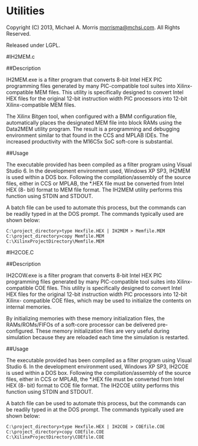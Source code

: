 Utilities
=======================

Copyright (C) 2013, Michael A. Morris <morrisma@mchsi.com>.
All Rights Reserved.

Released under LGPL.

#IH2MEM.c

##Description

IH2MEM.exe is a filter program that converts 8-bit Intel HEX PIC programming 
files generated by many PIC-compatible tool suites into Xilinx-compatible MEM 
files. This utility is specifically designed to convert Intel HEX files for the 
original 12-bit instruction width PIC processors into 12-bit Xilinx-compatible 
MEM files.

The Xilinx Bitgen tool, when configured with a BMM configuration file, 
automatically places the designated MEM file into block RAMs using the 
Data2MEM utility program. The result is a programming and debugging 
environment similar to that found in the CCS and MPLAB IDEs. The increased 
productivity with the M16C5x SoC soft-core is substantial.

##Usage

The executable provided has been compiled as a filter program using Visual 
Studio 6. In the development environment used, Windows XP SP3, IH2MEM is used 
within a DOS box. Following the compilation/assembly of the source files, 
either in CCS or MPLAB, the *.HEX file must be converted from Intel HEX (8-
bit) format to MEM file format. The IH2MEM utility performs this function 
using STDIN and STDOUT.

A batch file can be used to automate this process, but the commands can be 
readily typed in at the DOS prompt. The commands typically used are shown below:

    C:\project_directory>type Hexfile.HEX | IH2MEM > Memfile.MEM 
    C:\project_directory>copy Memfile.MEM C:\XilinxProjectDirectory\Memfile.MEM
    
#IH2COE.C

##Description

IH2COW.exe is a filter program that converts 8-bit Intel HEX PIC programming 
files generated by many PIC-compatible tool suites into Xilinx-compatible COE 
files. This utility is specifically designed to convert Intel HEX files for 
the original 12-bit instruction width PIC processors into 12-bit Xilinx-
compatible COE files, which may be used to initialize the contents on internal 
memories.

By initializing memories with these memory initialization files, the 
RAMs/ROMs/FIFOs of a soft-core processor can be delivered pre-configured. 
These memory initialization files are very useful during simulation because 
they are reloaded each time the simulation is restarted.

##Usage

The executable provided has been compiled as a filter program using Visual 
Studio 6. In the development environment used, Windows XP SP3, IH2COE is used 
within a DOS box. Following the compilation/assembly of the source files, 
either in CCS or MPLAB, the *.HEX file must be converted from Intel HEX (8-
bit) format to COE file format. The IH2COE utility performs this function 
using STDIN and STDOUT.

A batch file can be used to automate this process, but the commands can be 
readily typed in at the DOS prompt. The commands typically used are shown below:

    C:\project_directory>type Hexfile.HEX | IH2COE > COEfile.COE 
    C:\project_directory>copy COEfile.COE C:\XilinxProjectDirectory\COEfile.COE
  